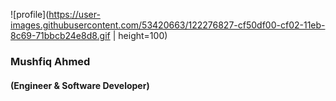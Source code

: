 ![profile](https://user-images.githubusercontent.com/53420663/122276827-cf50df00-cf02-11eb-8c69-71bbcb24e8d8.gif | height=100)
### Mushfiq Ahmed 
#### (Engineer & Software Developer)
